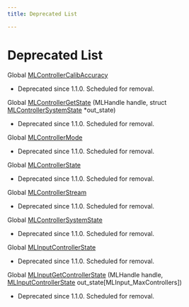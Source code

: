 ```yaml
---
title: Deprecated List

---
```


# Deprecated List






Global [MLControllerCalibAccuracy](/versioned_docs/version-03-Jan-2023/api-ref/api/Modules/group___controller/group___controller.md#enum-mlcontrollercalibaccuracy)

* Deprecated since 1.1.0. Scheduled for removal.  

Global [MLControllerGetState](/versioned_docs/version-03-Jan-2023/api-ref/api/Modules/group___controller/group___controller.md#mlresult-mlcontrollergetstate)  (MLHandle handle, struct [MLControllerSystemState](/versioned_docs/version-03-Jan-2023/api-ref/api/Modules/group___controller/struct_m_l_controller_system_state.md) *out_state)

* Deprecated since 1.1.0. Scheduled for removal. 

Global [MLControllerMode](/versioned_docs/version-03-Jan-2023/api-ref/api/Modules/group___controller/group___controller.md#enum-mlcontrollermode)

* Deprecated since 1.1.0. Scheduled for removal.  

Global [MLControllerState](/versioned_docs/version-03-Jan-2023/api-ref/api/Modules/group___controller/group___controller.md#struct-mlcontrollerstate)

* Deprecated since 1.1.0. Scheduled for removal.  

Global [MLControllerStream](/versioned_docs/version-03-Jan-2023/api-ref/api/Modules/group___controller/group___controller.md#struct-mlcontrollerstream)

* Deprecated since 1.1.0. Scheduled for removal.  

Global [MLControllerSystemState](/versioned_docs/version-03-Jan-2023/api-ref/api/Modules/group___controller/group___controller.md#struct-mlcontrollersystemstate)

* Deprecated since 1.1.0. Scheduled for removal.  

Global [MLInputControllerState](/versioned_docs/version-03-Jan-2023/api-ref/api/Modules/group___input/group___input.md#struct-mlinputcontrollerstate)

* Deprecated since 1.1.0. Scheduled for removal.  

Global [MLInputGetControllerState](/versioned_docs/version-03-Jan-2023/api-ref/api/Modules/group___input/group___input.md#mlresult-mlinputgetcontrollerstate)  (MLHandle handle, [MLInputControllerState](/versioned_docs/version-03-Jan-2023/api-ref/api/Modules/group___input/struct_m_l_input_controller_state.md) out_state[MLInput_MaxControllers])

* Deprecated since 1.1.0. Scheduled for removal.


